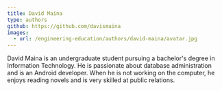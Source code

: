 ```yaml
---
title: David Maina
type: authors
github: https://github.com/davismaina
images:
  - url: /engineering-education/authors/david-maina/avatar.jpg 
---
```

David Maina is an undergraduate student pursuing a bachelor's degree in Information Technology. He is passionate about database administration and is an Android developer. When he is not working on the computer, he enjoys reading novels and is very skilled at public relations.

